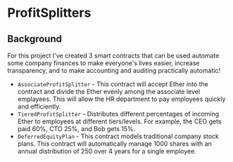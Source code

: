 # ProfitSplitters
## Background
For this project I've created 3 smart contracts that can be used automate some company finances to make everyone's lives easier, increase transparency, and to make accounting and auditing practically automatic!

* `AssociateProfitSplitter` - This contract will accept Ether into the contract and divide the Ether evenly among the associate level emplayees. This will allow the HR department to pay employees quickly and efficiently.
* `TieredProfitSplitter` - Distributes different percentages of incoming Ether to employees at different tiers/levels. For example, the CEO gets paid 60%, CTO 25%, and Bob gets 15%.
* `DeferredEquityPlan` - This contract models traditional company stock plans. This contract will automatically manage 1000 shares with an annual distribution of 250 over 4 years for a single employee.
